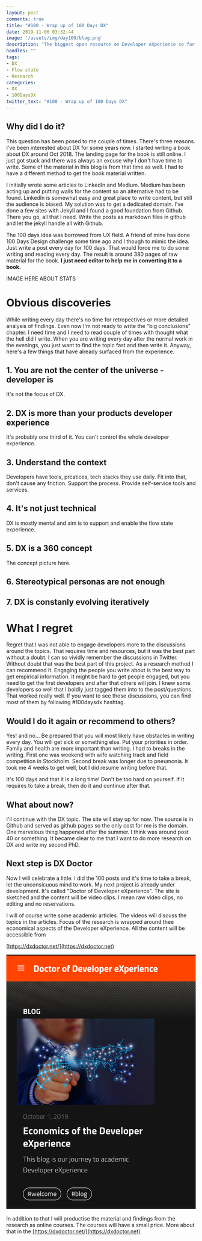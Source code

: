```yaml
---
layout: post
comments: true
title: "#100 - Wrap up of 100 Days DX"
date: 2019-11-06 03:32:44
image: '/assets/img/day100/blog.png'
description: "The biggest open resource on Developer eXperience so far."
handles: "" 
tags:
- DX 
- Flow state
- Research
categories:
- DX
- 100DaysDX
twitter_text: "#100 - Wrap up of 100 Days DX"
---
```


## Why did I do it? 

This question has been posed to me couple of times. There's three reasons. I've been interested about DX for some years now. I started writing a book about DX around Oct 2018. The landing page for the book is still online. I just got stuck and there was always an excuse why I don't have time to write. Some of the material in this blog is from that time as well. I had to have a different method to get the book material written. 

I initially wrote some articles to LinkedIn and Medium. Medium has been acting up and putting walls for the content so an alternative had to be found. LinkedIn is somewhat easy and great place to write content, but still the audience is biased. My solution was to get a dedicated domain. I've done a few sites with Jekyll and I found a good foundation from Github. There you go, all that I need. Write the posts as markdown files in github and let the jekyll handle all with Github. 

The 100 days idea was borrowed from UX field. A friend of mine has done 100 Days Design challenge some time ago and I though to mimic the idea. Just write a post every day for 100 days. That would force me to do some writing and reading every day. The result is around 380 pages of raw material for the book. **I just need editor to help me in converting it to a book.** 

IMAGE HERE ABOUT STATS

# Obvious discoveries

While writing every day there's no time for retropectives or more detailed analysis of findings. Even now I'm not ready to write the "big conclusions" chapter. I need time and I need to read couple of times with thought what the hell did I write. When you are writing every day after the normal work in the evenings, you just want to find the topic fast and then write it. Anyway, here's a few things that have already surfaced from the experience. 

## 1. You are not the center of the universe - developer is

It's not the focus of DX. 

## 2. DX is more than your products developer experience

It's probably one third of it. You can't control the whole developer experience. 

## 3. Understand the context

Developers have tools, prcatices, tech stacks they use daily. Fit into that, don't cause any friction. Support the process. Provide self-service tools and services. 

## 4. It's not just technical 

DX is mostly mental and aim is to support and enable the flow state experience. 

## 5. DX is a 360 concept

The concept picture here. 

## 6. Stereotypical personas are not enough

## 7. DX is constanly evolving iteratively


# What I regret

Regret that I was not able to engage developers more to the discussions around the topics. That requires time and resources, but it was the best part without a doubt. I can so vividly remember the discussions in Twitter. Without doubt that was the best part of this project. As a research method I can recommend it. Engaging the people you write about is the best way to get empirical information. It might be hard to get people engaged, but you need to get the first developers and after that others will join. I knew some developers so well that I boldly just tagged them into to the post/questions. That worked really well. If you want to see those discussions, you can find most of them by following #100daysdx hashtag.  

## Would I do it again or recommend to others? 

Yes! and no... Be prepared that you will most likely have obstacles in writing every day. You will get sick or something else. Put your priorities in order. Family and health are more important than writing. I had to breaks in the writing. First one was weekend with wife watching track and field competition in Stockholm. Second break was longer due to pneumonia. It took me 4 weeks to get well, but I did resume writing before that. 

It's 100 days and that it is a long time! Don't be too hard on yourself. If it requires to take a break, then do it and continue after that. 

## What about now? 

I'll continue with the DX topic. The site will stay up for now. The source is in Github and served as github pages so the only cost for me is the domain. One marvelous thing happened after the summer. I think was around post 40 or something. It became clear to me that I want to do more research on DX and write my second PhD. 

## Next step is DX Doctor

Now I will celebrate a little. I did the 100 posts and it's time to take a break, let the unconsicuous mind to work. My next project is already under development. It's called "Doctor of Developer eXperience". The site is sketched and the content will be video clips. I mean raw video clips, no editing and no reservations. 

I will of course write some academic articles. The videos will discuss the topics in the articles. Focus of the research is wrapped around thee economical aspects of the Developer eXperience. All the content will be accessible from

[https://dxdoctor.net/](https://dxdoctor.net) 

<img itemprop="image" src="/assets/img/day100/doctor.png" alt="{{site.name}}">

In addition to that I will productise the material and findings from the research as online courses. The courses will have a small price. More about that in the [https://dxdoctor.net/](https://dxdoctor.net) 

